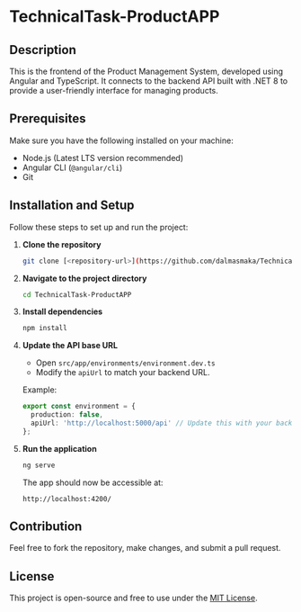 # TechnicalTask-ProductAPP

## Description
This is the frontend of the Product Management System, developed using Angular and TypeScript. It connects to the backend API built with .NET 8 to provide a user-friendly interface for managing products.

## Prerequisites
Make sure you have the following installed on your machine:
- Node.js (Latest LTS version recommended)
- Angular CLI (`@angular/cli`)
- Git

## Installation and Setup
Follow these steps to set up and run the project:

1. **Clone the repository**
   ```sh
   git clone [<repository-url>](https://github.com/dalmasmaka/TechnicalTask-ProductAPP.git)
   ```
2. **Navigate to the project directory**
   ```sh
   cd TechnicalTask-ProductAPP
   ```
3. **Install dependencies**
   ```sh
   npm install
   ```
4. **Update the API base URL**
   - Open `src/app/environments/environment.dev.ts`
   - Modify the `apiUrl` to match your backend URL.
   
   Example:
   ```ts
   export const environment = {
     production: false,
     apiUrl: 'http://localhost:5000/api' // Update this with your backend URL
   };
   ```
5. **Run the application**
   ```sh
   ng serve
   ```
   The app should now be accessible at:
   ```
   http://localhost:4200/
   ```

## Contribution
Feel free to fork the repository, make changes, and submit a pull request.

## License
This project is open-source and free to use under the [MIT License](LICENSE).

